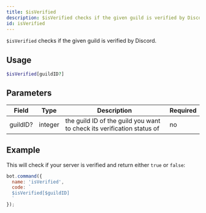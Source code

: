 ```yaml
---
title: $isVerified 
description: $isVerified checks if the given guild is verified by Discord.
id: isVerified
---
```


`$isVerified` checks if the given guild is verified by Discord.

## Usage

```php
$isVerified[guildID?]
```

## Parameters 


| Field     | Type    | Description                                        | Required |
|-----------|---------|----------------------------------------------------|----------|
| guildID?      | integer  | the guild ID of the guild you want to check its verification status of  | no      |


## Example

This will check if your server is verified and return either `true` or `false`:

```javascript
bot.command({
  name: 'isVerified',
  code: `
  $isVerified[$guildID]
  `
});
```
